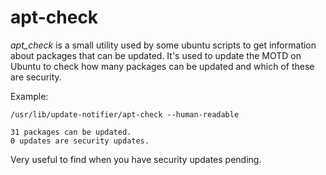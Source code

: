 # apt-check

_apt\_check_ is a small utility used by some ubuntu scripts to get information about packages that can be updated. It's used to update the MOTD on Ubuntu to check how many packages can be updated and which of these are security.

Example:

    /usr/lib/update-notifier/apt-check --human-readable

    31 packages can be updated.
    0 updates are security updates.


Very useful to find when you have security updates pending.
